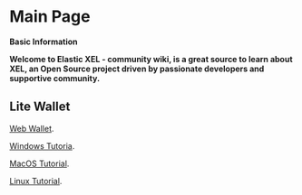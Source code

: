 # Main Page

**Basic Information**

**Welcome to Elastic XEL - community wiki, is a great source to learn about XEL, an Open Source project driven by passionate developers and supportive community.**

**Lite Wallet**
-----


<p> <a href="web-wallet">Web Wallet</a>.</p>
<p> <a href="windows-tutorial">Windows Tutoria</a>.</p>
<p> <a href="mac-os-tutorial">MacOS Tutorial</a>.</p>
<p> <a href="linux-tutoria">Linux Tutorial</a>.</p>


